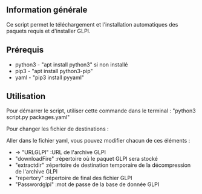 ## Information générale

Ce script permet le téléchargement et l'installation automatiques des paquets requis et d'installer GLPI.

## Prérequis 

* python3 - "apt install python3" si non installé
* pip3 - "apt install python3-pip"
* yaml - "pip3 install pyyaml"

## Utilisation

Pour démarrer le script, utiliser cette commande dans le terminal :
"python3 script.py packages.yaml"

Pour changer les fichier de destinations :

Aller dans le fichier yaml, vous pouvez modifier chacun de ces éléments :  
* -> "URLGLPI" :URL de l'archive GLPI
* "downloadFire" :répertoire où le paquet GLPI sera stocké
* "extractdir" :répertoire de destination temporaire de la décompression de l'archive GLPI
* "repertory" :répertoire de final des fichier GLPI
* "Passwordglpi" :mot de passe de la base de donnée GLPI



